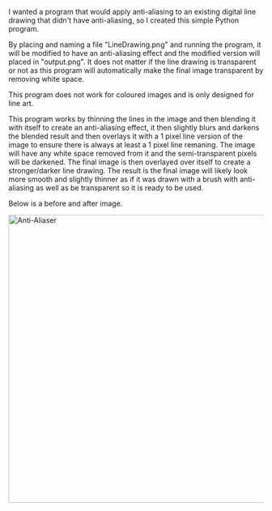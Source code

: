 I wanted a program that would apply anti-aliasing to an existing digital line drawing that didn't have anti-aliasing, so I created this simple Python program.

By placing and naming a file "LineDrawing.png" and running the program, it will be modified to have an anti-aliasing effect and the modified version will placed in "output.png". It does not matter if the line drawing is transparent or not as this program will automatically make the final image transparent by removing white space.

This program does not work for coloured images and is only designed for line art.

This program works by thinning the lines in the image and then blending it with itself to create an anti-aliasing effect, it then slightly blurs and darkens the blended result and then overlays it with a 1 pixel line version of the image to ensure there is always at least a 1 pixel line remaning. The image will have any white space removed from it and the semi-transparent pixels will be darkened. The final image is then overlayed over itself to create a stronger/darker line drawing. The result is the final image will likely look more smooth and slightly thinner as if it was drawn with a brush with anti-aliasing as well as be transparent so it is ready to be used.


Below is a before and after image.

<img width="569" alt="Anti-Aliaser" src="https://github.com/user-attachments/assets/5d64b860-0849-4bc8-8ae8-d0ec4f6307d6" />

